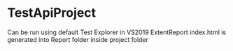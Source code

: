 # TestApiProject

Can be run using default Test Explorer in VS2019
ExtentReport index.html is generated into Report folder inside project folder